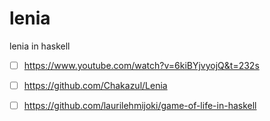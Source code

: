 # lenia
lenia in haskell

- [ ] https://www.youtube.com/watch?v=6kiBYjvyojQ&t=232s
- [ ] https://github.com/Chakazul/Lenia
- [ ] https://github.com/laurilehmijoki/game-of-life-in-haskell

